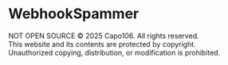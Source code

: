 # WebhookSpammer
NOT OPEN SOURCE 
© 2025 Capo106. All rights reserved.  
This website and its contents are protected by copyright.  
Unauthorized copying, distribution, or modification is prohibited.
